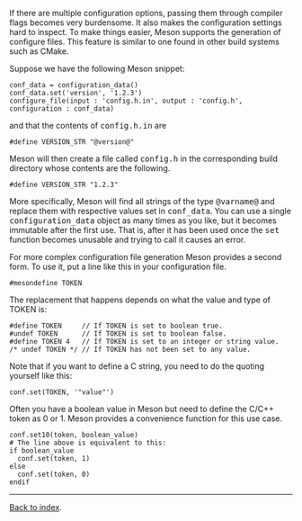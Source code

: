 If there are multiple configuration options, passing them through compiler flags becomes very burdensome. It also makes the configuration settings hard to inspect. To make things easier, Meson supports the generation of configure files. This feature is similar to one found in other build systems such as CMake.

Suppose we have the following Meson snippet:

    conf_data = configuration_data()
    conf_data.set('version', '1.2.3')
    configure_file(input : 'config.h.in', output : 'config.h', configuration : conf_data)

and that the contents of <tt>config.h.in</tt> are

    #define VERSION_STR "@version@"

Meson will then create a file called <tt>config.h</tt> in the corresponding build directory whose contents are the following.

    #define VERSION_STR "1.2.3"

More specifically, Meson will find all strings of the type <tt>@varname@</tt> and replace them with respective values set in <tt>conf_data</tt>. You can use a single <tt>configuration_data</tt> object as many times as you like, but it becomes immutable after the first use. That is, after it has been used once the <tt>set</tt> function becomes unusable and trying to call it causes an error.

For more complex configuration file generation Meson provides a second form. To use it, put a line like this in your configuration file.

    #mesondefine TOKEN

The replacement that happens depends on what the value and type of TOKEN is:

    #define TOKEN     // If TOKEN is set to boolean true.
    #undef TOKEN      // If TOKEN is set to boolean false.
    #define TOKEN 4   // If TOKEN is set to an integer or string value.
    /* undef TOKEN */ // If TOKEN has not been set to any value.

Note that if you want to define a C string, you need to do the quoting yourself like this:

    conf.set(TOKEN, '"value"')

Often you have a boolean value in Meson but need to define the C/C++ token as 0 or 1. Meson provides a convenience function for this use case.

    conf.set10(token, boolean_value)
    # The line above is equivalent to this:
    if boolean_value
      conf.set(token, 1)
    else
      conf.set(token, 0)
    endif

---

[Back to index](Manual).